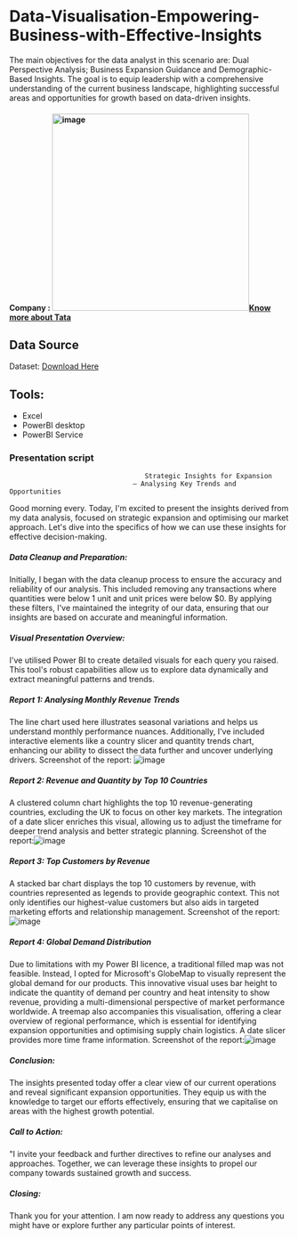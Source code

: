 # Data-Visualisation-Empowering-Business-with-Effective-Insights
The main objectives for the data analyst in this scenario are: Dual Perspective Analysis; Business Expansion Guidance and Demographic-Based Insights. 
The goal is to equip leadership with a comprehensive understanding of the current business landscape, highlighting successful areas and opportunities for growth based on data-driven insights.

#### Company : <img width="354" alt="image" src="https://github.com/Suifengyuan78/Data-Visualisation-Empowering-Business-with-Effective-Insights-Tata-Group-/assets/167149285/3c29c03b-88ea-4cfc-af57-d0596d9a2d04">[Know more about Tata](https://www.tata.com/)


## Data Source
Dataset: [Download Here]( https://cdn.theforage.com/vinternships/companyassets/ifobHAoMjQs9s6bKS/5XsFFJu2oCLdmYJW2/1654128941410/Online%20Retail.xlsx)


## Tools: 
- Excel
- PowerBI desktop
- PowerBI Service


### Presentation script
                                      Strategic Insights for Expansion
                                   – Analysing Key Trends and Opportunities
                                   
Good morning every. Today, I'm excited to present the insights derived from my data analysis, focused on strategic expansion and optimising our market approach. Let's dive into the specifics of how we can use these insights for effective decision-making.

##### Data Cleanup and Preparation:

Initially, I began with the data cleanup process to ensure the accuracy and reliability of our analysis. This included removing any transactions where quantities were below 1 unit and unit prices were below $0. By applying these filters, I've maintained the integrity of our data, ensuring that our insights are based on accurate and meaningful information.

##### Visual Presentation Overview:

I've utilised Power BI to create detailed visuals for each query you raised. This tool's robust capabilities allow us to explore data dynamically and extract meaningful patterns and trends.

##### Report 1: Analysing Monthly Revenue Trends
The line chart used here illustrates seasonal variations and helps us understand monthly performance nuances. Additionally, I've included interactive elements like a country slicer and quantity trends chart, enhancing our ability to dissect the data further and uncover underlying drivers.
Screenshot of the report: ![image](https://github.com/Suifengyuan78/Data-Visualisation-Empowering-Business-with-Effective-Insights/assets/167149285/35fab6c3-e259-4d67-8252-f859384c5adf)


##### Report 2: Revenue and Quantity by Top 10 Countries
A clustered column chart highlights the top 10 revenue-generating countries, excluding the UK to focus on other key markets. The integration of a date slicer enriches this visual, allowing us to adjust the timeframe for deeper trend analysis and better strategic planning.
Screenshot of the report:![image](https://github.com/Suifengyuan78/Data-Visualisation-Empowering-Business-with-Effective-Insights/assets/167149285/bc13bc79-6052-4f43-94bd-4bbacafdd307)


##### Report 3: Top Customers by Revenue
A stacked bar chart displays the top 10 customers by revenue, with countries represented as legends to provide geographic context. This not only identifies our highest-value customers but also aids in targeted marketing efforts and relationship management.
Screenshot of the report:![image](https://github.com/Suifengyuan78/Data-Visualisation-Empowering-Business-with-Effective-Insights/assets/167149285/758f7867-135b-4267-8cfc-243873e255b8)



##### Report 4: Global Demand Distribution
Due to limitations with my Power BI licence, a traditional filled map was not feasible. Instead, I opted for Microsoft's GlobeMap to visually represent the global demand for our products. This innovative visual uses bar height to indicate the quantity of demand per country and heat intensity to show revenue, providing a multi-dimensional perspective of market performance worldwide. A treemap also accompanies this visualisation, offering a clear overview of regional performance, which is essential for identifying expansion opportunities and optimising supply chain logistics. A date slicer provides more time frame information.
Screenshot of the report:![image](https://github.com/Suifengyuan78/Data-Visualisation-Empowering-Business-with-Effective-Insights/assets/167149285/e2e2206d-9bf4-4a96-b0ae-494d42c22416)


##### Conclusion:
The insights presented today offer a clear view of our current operations and reveal significant expansion opportunities. They equip us with the knowledge to target our efforts effectively, ensuring that we capitalise on areas with the highest growth potential.


##### Call to Action:
"I invite your feedback and further directives to refine our analyses and approaches. Together, we can leverage these insights to propel our company towards sustained growth and success.


##### Closing:
Thank you for your attention. I am now ready to address any questions you might have or explore further any particular points of interest.
